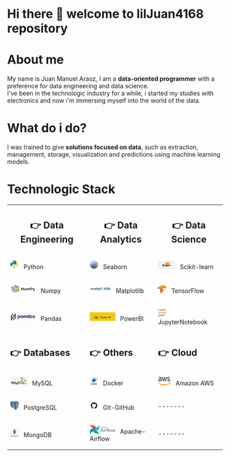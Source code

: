 <h1><b>Hi there 👋 welcome to lilJuan4168 repository</b> </h1>

<h1><b>About me</b></h1>
<p>My name is Juan Manuel Araoz, I am a <b>data-oriented programmer</b> with a preference for data engineering and data science.<br> I've been in the technologic industry for a while, i started my studies with electronics and now i'm immersing myself into the world of the data.</p>

<h1><b>What do i do?</b></h1>
<p>I was trained to give <b>solutions focused on data</b>, such as extraction, management, storage, visualization and predictions using machine learning models.</p>

<h1><b>Technologic Stack</b></h1>


<table>
<tr>
    <th><h2> 👉 Data Engineering</h2></th>
    <th><h2>👉 Data Analytics </h2></th>
    <th><h2>👉 Data Science </h2></th>
</tr>

<tr>
    <td><p><img src='img/pythonLogo.png' width=20 height=20> &nbsp Python</p></td>
    <td><p><img src='img/seaborn_logo.png' width=20 height=20> &nbsp Seaborn</p></td>
    <td><p><img src='img/sklearnLogo.png' width=40 height=20> &nbsp Scikit-learn</p></td>
</tr>

<tr>
    <td><p><img src='img/numpyLogo.png' width=60 height=20> &nbsp Numpy</p></td>
    <td><p><img src='img/matplotlibLogo.png' width=50 height=20> &nbsp Matplotlib</p></td>
    <td><p><img src='img/Tensorflow_logo.png' width=20 height=20> &nbsp TensorFlow</p></td>
  </tr>

<tr>
    <td><p><img src='img/pandasLogo.png' width=60 height=20> &nbsp Pandas</p></td>
    <td><p><img src='img/powerbiLogo.jpg' width=60 height=20> &nbsp PowerBI</p></td>
    <td><p><img src='img/Jupyter_logo.png' width=20 height=20> &nbsp JupyterNotebook</p></td>
  </tr>
<tr>
    <td><h2>👉 Databases</h2></td>
    <td><h2>👉 Others</h2></td>
    <td><h2>👉 Cloud</h2></td>
</tr>

<tr>
    <td><p><img src='img/mysql_logo.png' width=40 height=20> &nbsp MySQL</p></td>
    <td><p><img src='img/docker_logo.png' width=20 height=20> &nbsp Docker</p></td>
    <td><p><img src='img/amazonLogo.png' width=30 height=20> &nbsp Amazon AWS</p></td>
</tr>

<tr>
    <td><p><img src='img/postgres_logo.png' width=20 height=20> &nbsp PostgreSQL</p></td>
    <td><p><img src='img/ghLogo.png' width=20 height=20> &nbsp Git-GitHub</p></td>
    <td><p>-------</p></td>
</tr>

<tr>
    <td><p><img src='img/mongodb_logo.png' width=20 height=20> &nbsp MongoDB</p></td>
    <td><p><img src='img/AirflowLogo.png' width=60 height=20> &nbsp Apache-Airflow</p></td>
    <td><p>-------</p></td>
  </tr>


